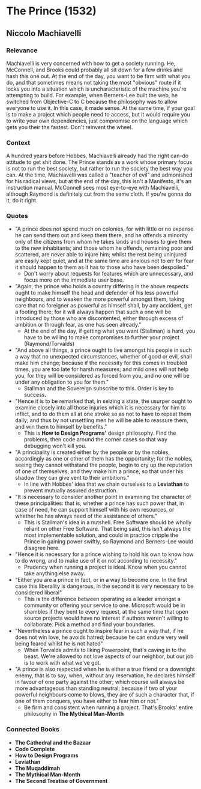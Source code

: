 # The Prince (1532)

## Niccolo Machiavelli

### Relevance

Machiavelli is very concerned with how to get a society running. He, McConnell, and Brooks could probably all sit down for a few drinks and hash this one out. At the end of the day, you want to be firm with what you do, and that sometimes means not taking the most "obvious" route if it locks you into a situation which is uncharacteristic of the machine you're attempting to build. For example, when Berners-Lee built the web, he switched from Objective-C to C because the philosophy was to allow everyone to use it. In this case, it made sense. At the same time, if your goal is to make a project which people need to access, but it would require you to write your own dependencies, just compromise on the language which gets you their the fastest. Don't reinvent the wheel.

### Context

A hundred years before Hobbes, Machiavelli already had the right can-do attitude to get shit done. The Prince stands as a work whose primary focus is not to run the best society, but rather to run the society the best way you can. At the time, Machiavelli was called a "teacher of evil" and admonished for his radical views, but at the end of the day, this isn't a Manifesto, it's an instruction manual. McConnell sees most eye-to-eye with Machiavelli, although Raymond is definitely cut from the same cloth. If you're gonna do it, do it right.

### Quotes

* "A prince does not spend much on colonies, for with little or no expense he can send them out and keep them there, and he offends a minority only of the citizens from whom he takes lands and houses to give them to the new inhabitants; and those whom he offends, remaining poor and scattered, are never able to injure him; whilst the rest being uninjured are easily kept quiet, and at the same time are anxious not to err for fear it should happen to them as it has to those who have been despoiled."
  * Don't worry about requests for features which are unnecessary, and focus more on the immediate user base.
* "Again, the prince who holds a country differing in the above respects ought to make himself the head and defender of his less powerful neighbours, and to weaken the more powerful amongst them, taking care that no foreigner as powerful as himself shall, by any accident, get a footing there; for it will always happen that such a one will be introduced by those who are discontented, either through excess of ambition or through fear, as one has seen already."
  * At the end of the day, if getting what you want (Stallman) is hard, you have to be willing to make compromises to further your project (Raymond/Torvalds)
* "And above all things, a prince ought to live amongst his people in such a way that no unexpected circumstances, whether of good or evil, shall make him change; because if the necessity for this comes in troubled times, you are too late for harsh measures; and mild ones will not help you, for they will be considered as forced from you, and no one will be under any obligation to you for them."
  * Stallman and the Sovereign subscribe to this. Order is key to success.
* "Hence it is to be remarked that, in seizing a state, the usurper ought to examine closely into all those injuries which it is necessary for him to inflict, and to do them all at one stroke so as not to have to repeat them daily; and thus by not unsettling men he will be able to reassure them, and win them to himself by benefits."
  * This is __How to Design Programs'__ design philosophy. Find the problems, then code around the corner cases so that way debugging won't kill you.
* "A principality is created either by the people or by the nobles, accordingly as one or other of them has the opportunity; for the nobles, seeing they cannot withstand the people, begin to cry up the reputation of one of themselves, and they make him a prince, so that under his shadow they can give vent to their ambitions."
  * In line with Hobbes' idea that we chain ourselves to a __Leviathan__ to prevent mutually assured destruction.
* "It is necessary to consider another point in examining the character of these principalities: that is, whether a prince has such power that, in case of need, he can support himself with his own resources, or whether he has always need of the assistance of others."
  * This is Stallman's idea in a nutshell. Free Software should be wholly reliant on other Free Software. That being said, this isn't always the most implementable solution, and could in practice cripple the Prince in gaining power swiftly, so Raymond and Berners-Lee would disagree here.
* "Hence it is necessary for a prince wishing to hold his own to know how to do wrong, and to make use of it or not according to necessity."
  * Prudency when running a project is ideal. Know when you cannot take anything else away.
* "Either you are a prince in fact, or in a way to become one. In the first case this liberality is dangerous, in the second it is very necessary to be considered liberal"
  * This is the difference between operating as a leader amongst a community or offering your service to one. Microsoft would be in shambles if they bent to every request, at the same time that open source projects would have no interest if authors weren't willing to collaborate. Pick a method and find your boundaries.
* "Nevertheless a prince ought to inspire fear in such a way that, if he does not win love, he avoids hatred; because he can endure very well being feared whilst he is not hated"
  * When Torvalds admits to liking Powerpoint, that's caving in to the beast. We're allowed to not love aspects of our neighbor, but our job is to work with what we've got.
* "A prince is also respected when he is either a true friend or a downright enemy, that is to say, when, without any reservation, he declares himself in favour of one party against the other; which course will always be more advantageous than standing neutral; because if two of your powerful neighbours come to blows, they are of such a character that, if one of them conquers, you have either to fear him or not."
  * Be firm and consistent when running a project. That's Brooks' entire philosophy in __The Mythical Man-Month__

### Connected Books

* __The Cathedral and the Bazaar__
* __Code Complete__
* __How to Design Programs__
* __Leviathan__
* __The Muqaddimah__
* __The Mythical Man-Month__
* __The Second Treatise of Government__

